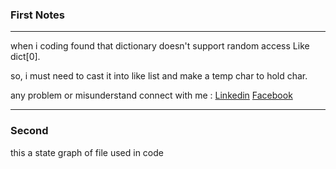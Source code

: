 ### First Notes

------

when i coding found that dictionary doesn't support random access Like dict[0].

so, i must need to cast it into like list and make a temp char to hold char.

any problem or misunderstand connect with me :
[Linkedin](linkedin.com/in/amirelkased)
[Facebook](fb.com/amirelkased)

---

### Second 

this a state graph of file used in code

